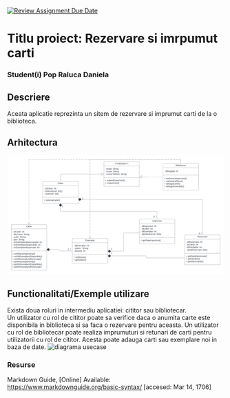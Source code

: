 [![Review Assignment Due Date](https://classroom.github.com/assets/deadline-readme-button-24ddc0f5d75046c5622901739e7c5dd533143b0c8e959d652212380cedb1ea36.svg)](https://classroom.github.com/a/YmUJH1TE)
# Titlu proiect: Rezervare si imrpumut carti
### Student(i) Pop Raluca Daniela

## Descriere
Aceata aplicatie reprezinta un sitem de rezervare si imprumut carti de la o biblioteca.

## Arhitectura

![Alt text](documentatie-ghid-utlizare-raport/diagrama-clase1.png)



## Functionalitati/Exemple utilizare
Exista doua roluri in intermediu aplicatiei: cititor sau bibliotecar.  
Un utilizator cu rol de cititor poate sa verifice daca o anumita carte este disponibila in biblioteca si sa faca o rezervare pentru aceasta. 
Un utilizator cu rol de bibliotecar poate realiza imprumuturi si retunari de carti pentru utilizatorii cu rol de cititor. Acesta poate adauga carti sau exemplare noi in baza de date. 
![diagrama usecase](documentatie-ghid-utlizare-raport/Diagrama-use-clase.png)
### Resurse
Markdown Guide, [Online] Available: https://www.markdownguide.org/basic-syntax/ [accesed: Mar 14, 1706]
